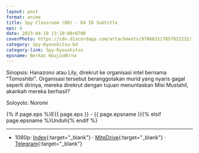 ```yaml
---
layout: post
format: anime
title: Spy Classroom (BD) - E4 ID Subtitle
eps: 4
date: 2023-04-18 13:10:00+0700
coverPhoto: https://cdn.discordapp.com/attachments/970663117057032232/1069163842417999892/mpv-shot0196.jpg
category: Spy-Kyoushitsu-bd
category-link: Spy-Kyoushitsu
epsname: Berkas 《Gujin》Erna
---
```


Sinopsis: Hanazono atau Lily, direkrut ke organisasi intel bernama "Tomoshibi". Organisasi tersebut beranggotakan murid yang nyaris gagal seperti dirinya, mereka direkrut dengan tujuan menuntaskan Misi Mustahil, akankah mereka berhasil?

Soloyolo: Noromi

{% if page.eps %}E{{ page.eps }} - {{ page.epsname }}{% elsif page.epsname %}Unduh{% endif %}

---
- 1080p: [Index](https://bit.ly/3okOQuy){:target="_blank"} &middot; [MiteDrive](https://mitedrive.my.id/view/6DmyIg){:target="_blank"} &middot; [Telegram](https://t.me/a1fansubweeklies/279){:target="_blank"}